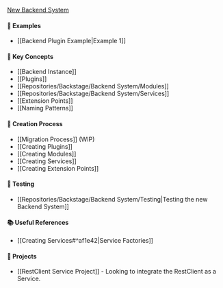 [New Backend System](https://backstage.io/docs/plugins/new-backend-system/)

#### 📕 Examples
- [[Backend Plugin Example|Example 1]]

#### 🔑 Key Concepts
- [[Backend Instance]]
- [[Plugins]]
- [[Repositories/Backstage/Backend System/Modules]]
- [[Repositories/Backstage/Backend System/Services]]
- [[Extension Points]]
- [[Naming Patterns]]

#### 🎨 Creation Process
- [[Migration Process]] (WIP)
- [[Creating Plugins]]
- [[Creating Modules]]
- [[Creating Services]]
- [[Creating Extension Points]]

#### 🧪 Testing
- [[Repositories/Backstage/Backend System/Testing|Testing the new Backend System]]

#### 📚 Useful References
- [[Creating Services#^af1e42|Service Factories]]

#### 🔬 Projects
- [[RestClient Service Project]] - Looking to integrate the RestClient as a Service.



